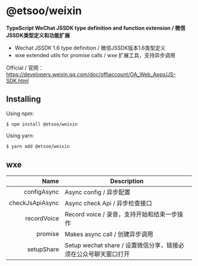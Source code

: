 # @etsoo/weixin
**TypeScript WeChat JSSDK type definition and function extension / 微信JSSDK类型定义和功能扩展**

- Wechat JSSDK 1.6 type definition / 微信JSSDK版本1.6类型定义
- wxe extended utils for promise calls / wxe 扩展工具，支持异步调用

Official / 官网：https://developers.weixin.qq.com/doc/offiaccount/OA_Web_Apps/JS-SDK.html

## Installing

Using npm:

```bash
$ npm install @etsoo/weixin
```

Using yarn:

```bash
$ yarn add @etsoo/weixin
```
## wxe

|Name|Description|
|---:|---|
|configAsync|Async config / 异步配置|
|checkJsApiAsync|Async check Api / 异步检查接口|
|recordVoice|Record voice / 录音，支持开始和结束一步操作|
|promise|Makes async call / 创建异步调用|
|setupShare|Setup wechat share / 设置微信分享，链接必须在公众号聊天窗口打开|